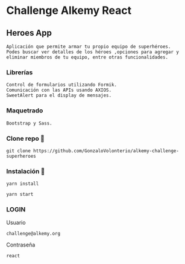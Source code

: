 # Challenge Alkemy React

## Heroes App

```
Aplicación que permite armar tu propio equipo de superhéroes.
Podes buscar ver detalles de los héroes ,opciones para agregar y eliminar miembros de tu equipo, entre otras funcionalidades.

```

### Librerías

```
Control de formularios utilizando Formik.
Comunicación con las APIs usando AXIOS.
SweetAlert para el display de mensajes.
```

### Maquetrado

```
Bootstrap y Sass.
```

### Clone repo 🔧

```
git clone https://github.com/GonzaloVolonterio/alkemy-challenge-superheroes
```

### Instalación 🔧

```
yarn install
```

```
yarn start
```

### LOGIN

Usuario 

```
challenge@alkemy.org
```

 Contraseña 
 
```
react
```
